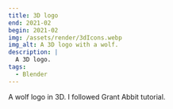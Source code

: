 ```yaml
---
title: 3D logo
end: 2021-02
begin: 2021-02
img: /assets/render/3dIcons.webp
img_alt: A 3D logo with a wolf.
description: |
  A 3D logo.
tags:
  - Blender
---
```

A wolf logo in 3D. I followed Grant Abbit tutorial.
